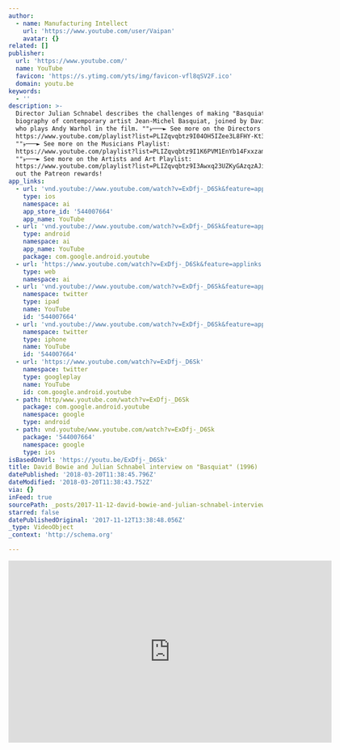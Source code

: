 ```yaml
---
author:
  - name: Manufacturing Intellect
    url: 'https://www.youtube.com/user/Vaipan'
    avatar: {}
related: []
publisher:
  url: 'https://www.youtube.com/'
  name: YouTube
  favicon: 'https://s.ytimg.com/yts/img/favicon-vfl8qSV2F.ico'
  domain: youtu.be
keywords:
  - ''
description: >-
  Director Julian Schnabel describes the challenges of making "Basquiat," a
  biography of contemporary artist Jean-Michel Basquiat, joined by David Bowie
  who plays Andy Warhol in the film. ""﴿───► See more on the Directors Playlist:
  https://www.youtube.com/playlist?list=PLIZqvqbtz9I04OH5IZee3L8FHY-Kt3I92
  ""﴿───► See more on the Musicians Playlist:
  https://www.youtube.com/playlist?list=PLIZqvqbtz9I1K6PVM1EnYb14Fxxzam9sr
  ""﴿───► See more on the Artists and Art Playlist:
  https://www.youtube.com/playlist?list=PLIZqvqbtz9I3Awxq23UZKyGAzqzAJiUhN Check
  out the Patreon rewards!
app_links:
  - url: 'vnd.youtube://www.youtube.com/watch?v=ExDfj-_D6Sk&feature=applinks'
    type: ios
    namespace: ai
    app_store_id: '544007664'
    app_name: YouTube
  - url: 'vnd.youtube://www.youtube.com/watch?v=ExDfj-_D6Sk&feature=applinks'
    type: android
    namespace: ai
    app_name: YouTube
    package: com.google.android.youtube
  - url: 'https://www.youtube.com/watch?v=ExDfj-_D6Sk&feature=applinks'
    type: web
    namespace: ai
  - url: 'vnd.youtube://www.youtube.com/watch?v=ExDfj-_D6Sk&feature=applinks'
    namespace: twitter
    type: ipad
    name: YouTube
    id: '544007664'
  - url: 'vnd.youtube://www.youtube.com/watch?v=ExDfj-_D6Sk&feature=applinks'
    namespace: twitter
    type: iphone
    name: YouTube
    id: '544007664'
  - url: 'https://www.youtube.com/watch?v=ExDfj-_D6Sk'
    namespace: twitter
    type: googleplay
    name: YouTube
    id: com.google.android.youtube
  - path: http/www.youtube.com/watch?v=ExDfj-_D6Sk
    package: com.google.android.youtube
    namespace: google
    type: android
  - path: vnd.youtube/www.youtube.com/watch?v=ExDfj-_D6Sk
    package: '544007664'
    namespace: google
    type: ios
isBasedOnUrl: 'https://youtu.be/ExDfj-_D6Sk'
title: David Bowie and Julian Schnabel interview on "Basquiat" (1996)
datePublished: '2018-03-20T11:38:45.796Z'
dateModified: '2018-03-20T11:38:43.752Z'
via: {}
inFeed: true
sourcePath: _posts/2017-11-12-david-bowie-and-julian-schnabel-interview-on-basquiat-199.md
starred: false
datePublishedOriginal: '2017-11-12T13:38:48.056Z'
_type: VideoObject
_context: 'http://schema.org'

---
```

<iframe src="https://cdn.embedly.com/widgets/media.html?src=https%3A%2F%2Fwww.youtube.com%2Fembed%2FExDfj-_D6Sk%3Ffeature%3Doembed&amp;url=http%3A%2F%2Fwww.youtube.com%2Fwatch%3Fv%3DExDfj-_D6Sk&amp;image=https%3A%2F%2Fi.ytimg.com%2Fvi%2FExDfj-_D6Sk%2Fhqdefault.jpg&amp;key=a715cf41cc93453ca338d350cd26f87b&amp;type=text%2Fhtml&amp;schema=youtube" width="640" height="360" scrolling="no" frameborder="0" allowfullscreen="" style=""></iframe>